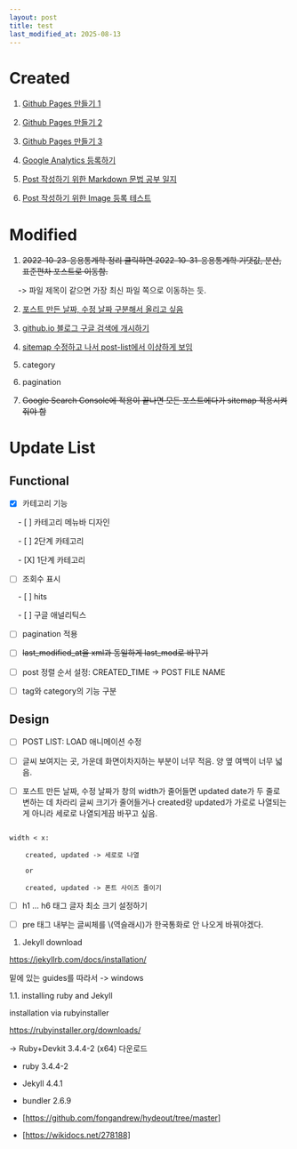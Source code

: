 ```yaml
---
layout: post
title: test
last_modified_at: 2025-08-13
---
```

# Created

1. [Github Pages 만들기 1](/Github_Pages_Making_1)

2. [Github Pages 만들기 2](/Github_Pages_Making_2)

3. [Github Pages 만들기 3](/Github_Pages_Making_3)

4. [Google Analytics 등록하기](/Github_Pages_Google_Analytics)

5. [Post 작성하기 위한 Markdown 문법 공부 일지](/Markdown_Syntax)

6. [Post 작성하기 위한 Image 등록 테스트](/Github_Pages_Image_Test)

  

# Modified

1. ~~2022-10-23-응용통계학 정리 클릭하면 2022-10-31-응용통계학 기댓값, 분산, 표준편차 포스트로 이동함.~~  

    -> 파일 제목이 같으면 가장 최신 파일 쪽으로 이동하는 듯.

2. [포스트 만든 날짜, 수정 날짜 구분해서 올리고 싶음](/Github_Pages_Header_Date_Format_Changing)

3. [github.io 블로그 구글 검색에 개시하기](/github_google_search_등록)

4. [sitemap 수정하고 나서 post-list에서 이상하게 보임](/github_blog_post_list_layout_fix)

5. category

6. pagination

7. ~~Google Search Console에 적용이 끝나면 모든 포스트에다가 sitemap 적용시켜줘야 함~~

  

# Update List

## Functional

- [x] 카테고리 기능

    - [ ] 카테고리 메뉴바 디자인

    - [ ] 2단계 카테고리

    - [X] 1단계 카테고리

- [ ] 조회수 표시

    - [ ] hits

    - [ ] 구글 애널리틱스

- [ ] pagination 적용

- [ ] ~~last_modified_at을 xml과 동일하게 last_mod로 바꾸기~~

- [ ] post 정렬 순서 설정: CREATED_TIME -> POST FILE NAME

- [ ] tag와 category의 기능 구분

  

## Design

- [ ] POST LIST: LOAD 애니메이션 수정

- [ ] 글씨 보여지는 곳, 가운데 화면이차지하는 부분이 너무 적음. 양 옆 여백이 너무 넓음.

- [ ] 포스트 만든 날짜, 수정 날짜가 창의 width가 줄어들면 updated date가 두 줄로 변하는 데 차라리 글씨 크기가 줄어들거나 created랑 updated가 가로로 나열되는 게 아니라 세로로 나열되게끔 바꾸고 싶음.

```

width < x:

    created, updated -> 세로로 나열

    or

    created, updated -> 폰트 사이즈 줄이기

```

- [ ] h1 ... h6 태그 글자 최소 크기 설정하기

- [ ] pre 태그 내부는 글씨체를 \\(역슬래시)가 한국통화로 안 나오게 바꿔야겠다.

  

1. Jekyll download

https://jekyllrb.com/docs/installation/

밑에 있는 guides를 따라서 -> windows

  

1.1. installing ruby and Jekyll

installation via rubyinstaller

https://rubyinstaller.org/downloads/

-> Ruby+Devkit 3.4.4-2 (x64) 다운로드

  

* ruby 3.4.4-2

* Jekyll 4.4.1

* bundler 2.6.9

  

* [https://github.com/fongandrew/hydeout/tree/master]

* [https://wikidocs.net/278188]